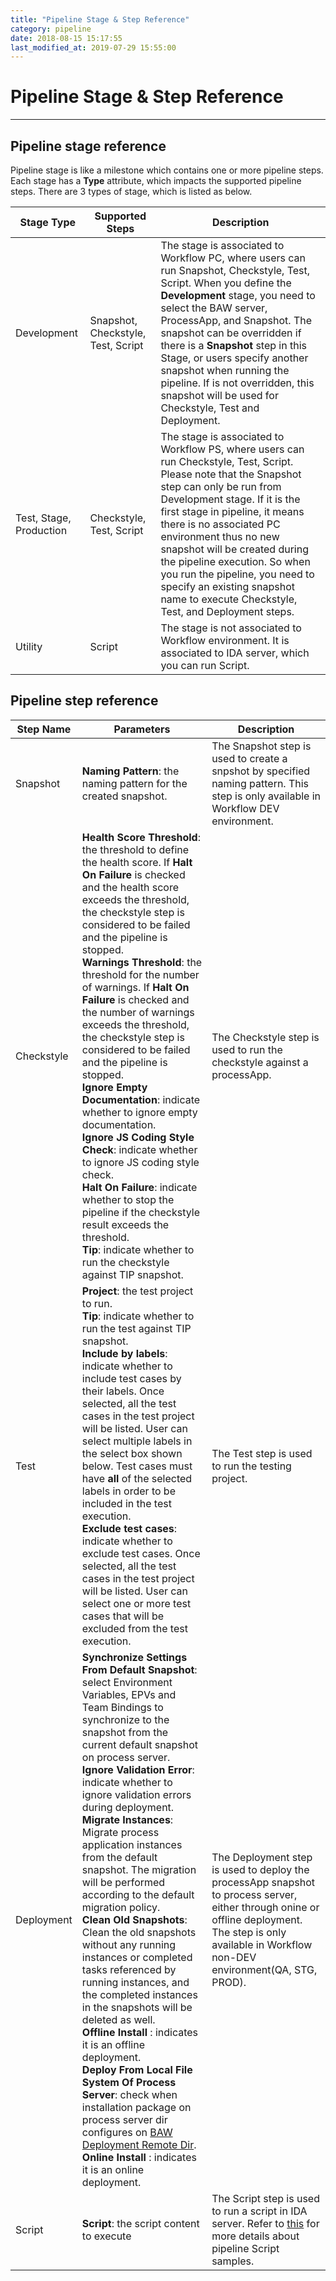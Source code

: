 ```yaml
---
title: "Pipeline Stage & Step Reference"
category: pipeline
date: 2018-08-15 15:17:55
last_modified_at: 2019-07-29 15:55:00
---
```


# Pipeline Stage & Step Reference
***

## Pipeline stage reference

Pipeline stage is like a milestone which contains one or more pipeline steps. Each stage has a **Type** attribute, which impacts the supported pipeline steps. There are 3 types of stage, which is listed as below.

  |   Stage Type        | Supported Steps                          |  Description |
  | ---------------------- |---------------------------------------|---------------|    
  | Development         | Snapshot, Checkstyle, Test, Script       | The stage is associated to Workflow PC, where users can run Snapshot, Checkstyle, Test, Script. When you define the **Development** stage, you need to select the BAW server, ProcessApp, and Snapshot. The snapshot can be overridden if there is a **Snapshot** step in this Stage, or users specify another snapshot when running the pipeline. If is not overridden, this snapshot will be used for Checkstyle, Test and Deployment.|
  | Test, Stage, Production | Checkstyle, Test, Script             | The stage is associated to Workflow PS, where users can run Checkstyle, Test, Script. Please note that the Snapshot step can only be run from Development stage. If it is the first stage in pipeline, it means there is no associated PC environment thus no new snapshot will be created during the pipeline execution. So when you run the pipeline, you need to specify an existing snapshot name to execute Checkstyle, Test, and Deployment steps.|
  | Utility         | Script                 | The stage is not associated to Workflow environment. It is associated to IDA server, which you can run Script. |

## Pipeline step reference


  |   Step Name        | Parameters                          | Description                                                             |
  | ---------------------- |----------------------------------|---------------------------------------|                                          
  | Snapshot             |   **Naming Pattern**: the naming pattern for the created snapshot. | The Snapshot step is used to create a snpshot by specified naming pattern. This step is only available in Workflow DEV environment.|
  | Checkstyle             |   **Health Score Threshold**: the threshold to define the health score. If **Halt On Failure** is checked and the health score exceeds the threshold, the checkstyle step is considered to be failed and the pipeline is stopped. <br>**Warnings Threshold**: the threshold for the number of warnings. If **Halt On Failure** is checked and the number of warnings exceeds the threshold, the checkstyle step is considered to be failed and the pipeline is stopped.<br>**Ignore Empty Documentation**: indicate whether to ignore empty documentation.<br>**Ignore JS Coding Style Check**: indicate whether to ignore JS coding style check.<br>**Halt On Failure**: indicate whether to stop the pipeline if the checkstyle result exceeds the threshold.<br>**Tip**: indicate whether to run the checkstyle against TIP snapshot. | The Checkstyle step is used to run the checkstyle against a processApp.|
  | Test                  |  **Project**: the test project to run. <br>**Tip**: indicate whether to run the test against TIP snapshot. <br>**Include by labels**: indicate whether to include test cases by their labels. Once selected, all the test cases in the test project will be listed. User can select multiple labels in the select box shown below. Test cases must have **all** of the selected labels in order to be included in the test execution.<br>**Exclude test cases**: indicate whether to exclude test cases. Once selected, all the test cases in the test project will be listed. User can select one or more test cases that will be excluded from the test execution. |The Test step is used to run the testing project.|     
  | Deployment             |  **Synchronize Settings From Default Snapshot**: select Environment Variables, EPVs and Team Bindings to synchronize to the snapshot from the current default snapshot on process server.<br>**Ignore Validation Error**: indicate whether to ignore validation errors during deployment.<br>**Migrate Instances**: Migrate process application instances from the default snapshot. The migration will be performed according to the default migration policy.<br>**Clean Old Snapshots**: Clean the old snapshots without any running instances or completed tasks referenced by running instances, and the completed instances in the snapshots will be deleted as well.<br>**Offline Install** : indicates it is an offline deployment. <br>**Deploy From Local File System Of Process Server**: check when installation package on process server dir configures on [BAW Deployment Remote Dir].<br>**Online Install** : indicates it is an online deployment.|  The Deployment step is used to deploy the processApp snapshot to process server, either through onine or offline deployment. The step is only available in Workflow non-DEV environment(QA, STG, PROD). |
  | Script                   | **Script**: the script content to execute  |   The Script step is used to run a script in IDA server. Refer to [this] for more details about pipeline Script samples.|   

[this]: ../pipeline/pipeline-pipeline-script.html
[BAW Deployment Remote Dir]: ../administration/administration-settings-configuration.html#pipeline-configuration
